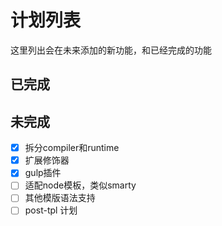 # 计划列表
这里列出会在未来添加的新功能，和已经完成的功能

## 已完成

## 未完成
- [X] 拆分compiler和runtime
- [X] 扩展修饰器
- [X] gulp插件
- [ ] 适配node模板，类似smarty
- [ ] 其他模版语法支持
- [ ] post-tpl 计划
